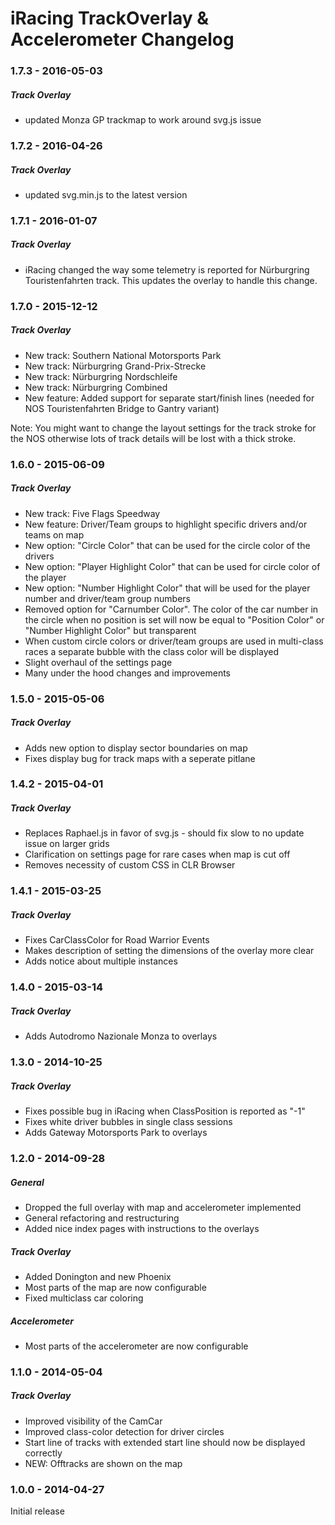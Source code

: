 # iRacing TrackOverlay & Accelerometer Changelog
### 1.7.3 - 2016-05-03

##### Track Overlay

* updated Monza GP trackmap to work around svg.js issue

### 1.7.2 - 2016-04-26

##### Track Overlay

* updated svg.min.js to the latest version

### 1.7.1 - 2016-01-07

##### Track Overlay

* iRacing changed the way some telemetry is reported for Nürburgring Touristenfahrten track. This updates the overlay to handle this change.

### 1.7.0 - 2015-12-12

##### Track Overlay

* New track: Southern National Motorsports Park
* New track: Nürburgring Grand-Prix-Strecke
* New track: Nürburgring Nordschleife
* New track: Nürburgring Combined
* New feature: Added support for separate start/finish lines (needed for NOS Touristenfahrten Bridge to Gantry variant)

Note: You might want to change the layout settings for the track stroke for the NOS otherwise lots of track details will be lost with a thick stroke.

### 1.6.0 - 2015-06-09

##### Track Overlay

* New track: Five Flags Speedway
* New feature: Driver/Team groups to highlight specific drivers and/or teams on map
* New option: "Circle Color" that can be used for the circle color of the drivers
* New option: "Player Highlight Color" that can be used for circle color of the player
* New option: "Number Highlight Color" that will be used for the player number and driver/team group numbers
* Removed option for "Carnumber Color". The color of the car number in the circle when no position is set will now be equal to "Position Color" or "Number Highlight Color" but transparent
* When custom circle colors or driver/team groups are used in multi-class races a separate bubble with the class color will be displayed
* Slight overhaul of the settings page
* Many under the hood changes and improvements

### 1.5.0 - 2015-05-06

##### Track Overlay

* Adds new option to display sector boundaries on map
* Fixes display bug for track maps with a seperate pitlane

### 1.4.2 - 2015-04-01

##### Track Overlay

* Replaces Raphael.js in favor of svg.js - should fix slow to no update issue on larger grids
* Clarification on settings page for rare cases when map is cut off
* Removes necessity of custom CSS in CLR Browser

### 1.4.1 - 2015-03-25

##### Track Overlay

* Fixes CarClassColor for Road Warrior Events
* Makes description of setting the dimensions of the overlay more clear
* Adds notice about multiple instances

### 1.4.0 - 2015-03-14

##### Track Overlay

* Adds Autodromo Nazionale Monza to overlays

### 1.3.0 - 2014-10-25

##### Track Overlay

* Fixes possible bug in iRacing when ClassPosition is reported as "-1"
* Fixes white driver bubbles in single class sessions
* Adds Gateway Motorsports Park to overlays

### 1.2.0 - 2014-09-28

##### General

* Dropped the full overlay with map and accelerometer implemented
* General refactoring and restructuring
* Added nice index pages with instructions to the overlays

##### Track Overlay

* Added Donington and new Phoenix
* Most parts of the map are now configurable
* Fixed multiclass car coloring

##### Accelerometer

* Most parts of the accelerometer are now configurable

### 1.1.0 - 2014-05-04

##### Track Overlay

* Improved visibility of the CamCar
* Improved class-color detection for driver circles
* Start line of tracks with extended start line should now be displayed correctly
* NEW: Offtracks are shown on the map

### 1.0.0 - 2014-04-27

Initial release
